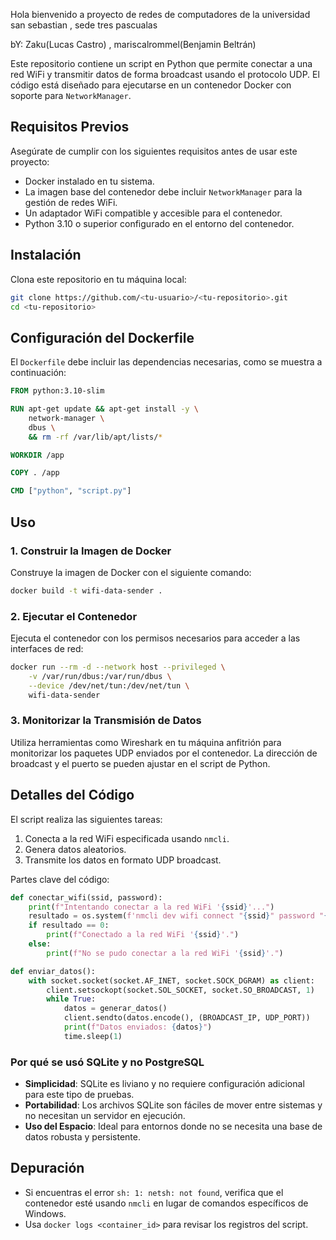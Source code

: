 Hola bienvenido a proyecto de redes de computadores de la universidad san sebastian , sede tres pascualas

bY: Zaku(Lucas Castro) , mariscalrommel(Benjamin Beltrán)

Este repositorio contiene un script en Python que permite conectar a una red WiFi y transmitir datos de forma broadcast usando el protocolo UDP. El código está diseñado para ejecutarse en un contenedor Docker con soporte para `NetworkManager`.

## Requisitos Previos

Asegúrate de cumplir con los siguientes requisitos antes de usar este proyecto:

- Docker instalado en tu sistema.
- La imagen base del contenedor debe incluir `NetworkManager` para la gestión de redes WiFi.
- Un adaptador WiFi compatible y accesible para el contenedor.
- Python 3.10 o superior configurado en el entorno del contenedor.

## Instalación

Clona este repositorio en tu máquina local:

```bash
git clone https://github.com/<tu-usuario>/<tu-repositorio>.git
cd <tu-repositorio>
```

## Configuración del Dockerfile

El `Dockerfile` debe incluir las dependencias necesarias, como se muestra a continuación:

```dockerfile
FROM python:3.10-slim

RUN apt-get update && apt-get install -y \
    network-manager \
    dbus \
    && rm -rf /var/lib/apt/lists/*

WORKDIR /app

COPY . /app

CMD ["python", "script.py"]
```

## Uso

### 1. Construir la Imagen de Docker

Construye la imagen de Docker con el siguiente comando:

```bash
docker build -t wifi-data-sender .
```

### 2. Ejecutar el Contenedor

Ejecuta el contenedor con los permisos necesarios para acceder a las interfaces de red:

```bash
docker run --rm -d --network host --privileged \
    -v /var/run/dbus:/var/run/dbus \
    --device /dev/net/tun:/dev/net/tun \
    wifi-data-sender
```

### 3. Monitorizar la Transmisión de Datos

Utiliza herramientas como Wireshark en tu máquina anfitrión para monitorizar los paquetes UDP enviados por el contenedor. La dirección de broadcast y el puerto se pueden ajustar en el script de Python.

## Detalles del Código

El script realiza las siguientes tareas:

1. Conecta a la red WiFi especificada usando `nmcli`.
2. Genera datos aleatorios.
3. Transmite los datos en formato UDP broadcast.

Partes clave del código:

```python
def conectar_wifi(ssid, password):
    print(f"Intentando conectar a la red WiFi '{ssid}'...")
    resultado = os.system(f'nmcli dev wifi connect "{ssid}" password "{password}"')
    if resultado == 0:
        print(f"Conectado a la red WiFi '{ssid}'.")
    else:
        print(f"No se pudo conectar a la red WiFi '{ssid}'.")

def enviar_datos():
    with socket.socket(socket.AF_INET, socket.SOCK_DGRAM) as client:
        client.setsockopt(socket.SOL_SOCKET, socket.SO_BROADCAST, 1)
        while True:
            datos = generar_datos()
            client.sendto(datos.encode(), (BROADCAST_IP, UDP_PORT))
            print(f"Datos enviados: {datos}")
            time.sleep(1)
```

### Por qué se usó SQLite y no PostgreSQL

- **Simplicidad**: SQLite es liviano y no requiere configuración adicional para este tipo de pruebas.
- **Portabilidad**: Los archivos SQLite son fáciles de mover entre sistemas y no necesitan un servidor en ejecución.
- **Uso del Espacio**: Ideal para entornos donde no se necesita una base de datos robusta y persistente.

## Depuración

- Si encuentras el error `sh: 1: netsh: not found`, verifica que el contenedor esté usando `nmcli` en lugar de comandos específicos de Windows.
- Usa `docker logs <container_id>` para revisar los registros del script.
